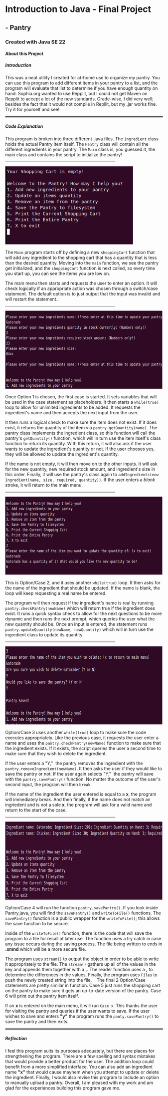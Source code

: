 <h1>Introduction to Java - Final Project</h1>

<h2>- Pantry</h2>

<!-- This is used for my webpage which you can check out at: -->
<div id="carouselHolder"></div>

<h3>Created with Java SE 22</h3>
<h4>About this Project</h4>

<h5 id="intro">Introduction</h5>
<p class="introP">This was a neat utility I created for at-home use to organize my pantry. You can use this program to add different items in your pantry to a list, and the program will evaluate that list to determine if you have enough quantity on hand. Sophia.org wanted to use Repplit, but I could not get Maven on Repplit to accept a lot of the new standards. Grade-wise, I did very well; besides the fact that it would not compile in Repllit, but my .jar works fine. Try it for yourself and see!</p>

<hr style="width:100%;border:1px solid black" class="partialBorder">

<h5 id="explanation">Code Explanation</h5>
 
<p class="explanationP">
 
This program is broken into three different .java files. The `Ingredient` class holds the actual Pantry item itself. The `Pantry` class will contain all the different ingredients in your pantry. The `Main` class is, you guessed it, the main class and contains the script to initialize the pantry!</p>

<hr width="70%" border="1px solid black">
<img id="main" src="https://github.com/jmartell72/SchoolProjects/blob/main/Sophia.org/Introduction%20to%20Java%20Programming/FinalProgram/imgs/Main_Menu.png?raw=true" alt="Main Menu screen" height="250">

<p class="explanationP">
 
The `Main` program starts off by defining a new `shoppingCart` function that will add any ingredient to the shopping cart that has a quantity that is less than the desired quantity. Moving into the `main` function, we see the pantry get initialized, and the `shoppingCart` function is next called, so every time you start up, you can see the items you are low on. 

The main menu then starts and requests the user to enter an option. It will check logically if an appropriate action was chosen through a switch/case statement. The default option is to just output that the input was invalid and will restart the statement..<p>

<hr width="70%" border="1px solid black" class="partialBorder"> 
<img src="https://github.com/jmartell72/SchoolProjects/blob/main/Sophia.org/Introduction%20to%20Java%20Programming/FinalProgram/imgs/Option_1.png?raw=true" alt="Option 1" height="250">

<p class="explanationP">
 
Once Option 1 is chosen, the first case is started. It sets variables that will be used in the case statement as placeholders. It then starts a `while(true)` loop to allow for unlimited ingredients to be added. It requests the ingredient's name and then accepts the next input from the user.

It then runs a logical check to make sure the item does not exist. If it does exist, it returns the quantity of the item via `pantry.getQuantity(name)`. The pantry class implements the ingredient class, so this function will call the pantry's `getQuantity()` function, which will in turn use the item itself's class function to return its quantity. With this return, it will also ask if the user wants to update the ingredient's quantity or not. If the user chooses yes, they will be allowed to update the ingredient's quantity.

If the name is not empty, it will then move on to the other inputs. It will ask for the new quantity, new required stock amount, and ingredient's size in this order. Finally, it will use the pantry's class again to `addIngredients(new Ingredient(name, size, required, quantity))`. If the user enters a <i>blank</i> stroke, it will return to the main menu.</p>

<hr width="70%" border="1px solid black" class="partialBorder">
<img src="https://github.com/jmartell72/SchoolProjects/blob/main/Sophia.org/Introduction%20to%20Java%20Programming/FinalProgram/imgs/Option_2.png?raw=true" alt="Option 2" height="250">

<p class="explanationP">
 
This is Option/Case 2, and it uses another `while(true)` loop. It then asks for the name of the ingredient that should be updated. If the name is blank, the loop will keep requesting a real name be entered. 

The program will then request if the ingredient's name is real by running `pantry.checkPantry(newName)` which will return true if the ingredient does exist. It runs a quick syntax check to allow for the next questions to be more dynamic and then runs the next prompt, which queries the user what the new quantity should be. Once an input is entered, the statement runs `pantry.updateQuantity(newName, newQuantity)` which will in turn use the ingredient class to update its quantity.</p>

<hr width="70%" border="1px solid black">
<img src="https://github.com/jmartell72/SchoolProjects/blob/main/Sophia.org/Introduction%20to%20Java%20Programming/FinalProgram/imgs/Option_3.png?raw=true" alt="Option 3" height="250">

<p class="explanationP">
 
Option/Case 3 uses another `while(true)` loop to make sure the code executes appropriately. Like the previous case, it requests the user enter a name and uses the `pantry.checkPantry(newName)` function to make sure that the ingredient exists. If it exists, the script queries the user a second time to make sure that they wish to delete the ingredient. 

If the user enters a "Y,"  the pantry removes the ingredient with the `pantry.removeIngredient(newName)`. It then asks the user if they would like to save the pantry or not. If the user again selects "Y,"  the pantry will save with the `pantry.savePantry()` function. No matter the outcome of the user's second input, the program will then `break`.

If the name of the ingredient the user entered is equal to a <b>x</b>, the program will immediately break. And then finally, if the name does not match an ingriedent and is not a sole <b>x</b>, the program will ask for a valid name and return to the start of the case.</p>

<hr width="70%" border="1px solid black">
<img src="https://github.com/jmartell72/SchoolProjects/blob/main/Sophia.org/Introduction%20to%20Java%20Programming/FinalProgram/imgs/Option_6.png?raw=true" alt="Option 6" height="250">

<p>
 
Option/Case 4 will run the function `pantry.savePantry()`. If you look inside Pantry.java, you will find the `savePantry()` and `writeToFile()` functions. The `savePantry()` function is a public wrapper for the `writeToFile()`; this allows the save function to be secure. 

Inside of the `writeToFile()` function, there is the code that will save the program to a file for recall at later use. The function uses a try catch in case any issue occurs during the saving process. The file being written to ends in <b>.xmnd</b> which will be a more secure file. 

The program uses `stream()` to output the object in order to be able to write it appropriately to the file. The `stream()` gathers up all of the values in the key and appends them together with a <b>,</b>. The reader function uses a <b>,</b> to determine the differences in the values. Finally, the program uses `Files` to push the newly created string into the file.
  
The final 2 Option/Case statements are pretty similar in function. Case 5 just runs the shopping cart on the pantry to make sure it gets an up-to-date version of the pantry. Case 6 will print out the pantry item itself.

If an <b>x</b> is entered on the main menu, it will run `Case x`. This thanks the user for visiting the pantry and queries if the user wants to save. If the user wishes to save and enters <b>"y"</b> the program runs the `panty.savePantry()` to save the pantry and then exits.</p>

<hr style="width:100%;border:1px solid black" class="partialBorder">

<h5 id="reflection">Reflection</h5>
<p class="reflectionP">I feel this program suits its purposes adequately, but there are places for strengthening the program. There are a few spelling and syntax mistakes that would provide a better product for the user. The addition loop could benefit from a more simplified interface. You can also add an ingredient name <b>"x"</b> that would cause mayhem when you attempt to update or delete the ingredient. Finally, I would also revise this program to include an option to manually upload a pantry. Overall, I am pleased with my work and am glad for the experiences building this program gave me.</p>
